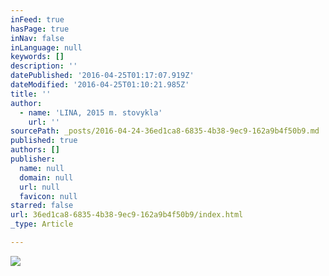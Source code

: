 ```yaml
---
inFeed: true
hasPage: true
inNav: false
inLanguage: null
keywords: []
description: ''
datePublished: '2016-04-25T01:17:07.919Z'
dateModified: '2016-04-25T01:10:21.985Z'
title: ''
author:
  - name: 'LINA, 2015 m. stovykla'
    url: ''
sourcePath: _posts/2016-04-24-36ed1ca8-6835-4b38-9ec9-162a9b4f50b9.md
published: true
authors: []
publisher:
  name: null
  domain: null
  url: null
  favicon: null
starred: false
url: 36ed1ca8-6835-4b38-9ec9-162a9b4f50b9/index.html
_type: Article

---
```

![](https://s3-us-west-2.amazonaws.com/the-grid-img/p/dc64f536ae5bf11d74f72f149777eeaa9b5782db.jpg)